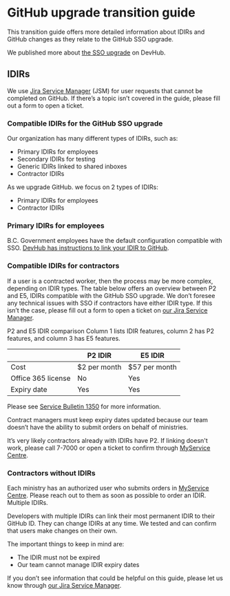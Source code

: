 # GitHub upgrade transition guide

This transition guide offers more detailed information about IDIRs and GitHub changes as they relate to the GitHub SSO upgrade. 

We published more about [the SSO upgrade](bc-government-organizations-in-github.md#single-sign-on-is-coming-to-the-bc-governments-github-organizations) on DevHub. 

## IDIRs

We use [Jira Service Manager](https://citz-do.atlassian.net/servicedesk/customer/portal/2) (JSM) for user requests that cannot be completed on GitHub. If there’s a topic isn’t covered in the guide, please fill out a form to open a ticket.

### Compatible IDIRs for the GitHub SSO upgrade

Our organization has many different types of IDIRs, such as:

- Primary IDIRs for employees
- Secondary IDIRs for testing
- Generic IDIRs linked to shared inboxes
- Contractor IDIRs

As we upgrade GitHub. we focus on 2 types of IDIRs:

- Primary IDIRs for employees
- Contractor IDIRs
 
### Primary IDIRs for employees
B.C. Government employees have the default configuration compatible with SSO. [DevHub has instructions to link your IDIR to GitHub](bc-government-organizations-in-github.md#single-sign-on-is-coming-to-the-bc-governments-github-organizations).
 
### Compatible IDIRs for contractors
If a user is a contracted worker, then the process may be more complex, depending on IDIR types. The table below offers an overview between P2 and E5, IDIRs compatible with the GitHub SSO upgrade.
We don’t foresee any technical issues with SSO if contractors have either IDIR type. If this isn’t the case, please fill out a form to open a ticket on [our Jira Service Manager](https://citz-do.atlassian.net/servicedesk/customer/portal/2).
 
P2 and E5 IDIR comparison
Column 1 lists IDIR features, column 2 has P2 features, and column 3 has E5 features.
 

|                     | P2 IDIR       | E5 IDIR       |
|---------------------|---------------|---------------|
| Cost                | $2 per month  | $57 per month |
| Office 365 license  | No            |  Yes          |
| Expiry date         | Yes           |  Yes          |


Please see [Service Bulletin 1350](https://ociomysc.service-now.com/sp?id=kb_article&sys_id=7a69f65fdbff9d10fa86193813961978&spa=1) for more information.

Contract managers must keep expiry dates updated because our team doesn’t have the ability to submit orders on behalf of ministries. 

It’s very likely contractors already with IDIRs have P2. If linking doesn't work, please call 7-7000 or open a ticket to confirm through [MyService Centre](https://ociomysc.service-now.com/sp?id=ocio_sr_incident_management).
 
### Contractors without IDIRs
Each ministry has an authorized user who submits orders in [MyService Centre](https://ociomysc.service-now.com/sp?id=ocio_sr_incident_management). Please reach out to them as soon as possible to order an IDIR.
Multiple IDIRs.

Developers with multiple IDIRs can link their most permanent IDIR to their GitHub ID. They can change IDIRs at any time. We tested and can confirm that users make changes on their own.

The important things to keep in mind are:

- The IDIR must not be expired
- Our team cannot manage IDIR expiry dates
 
If you don’t see information that could be helpful on this guide, please let us know through [our Jira Service Manager](https://citz-do.atlassian.net/servicedesk/customer/portal/2).

